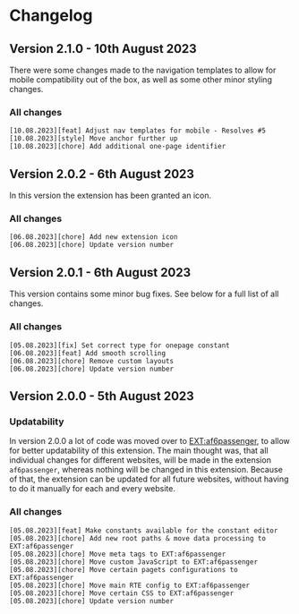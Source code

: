 Changelog
==============================================================
## Version 2.1.0 - 10th August 2023
There were some changes made to the navigation templates to allow for 
mobile compatibility out of the box, as well as some other minor styling 
changes.

### All changes
```
[10.08.2023][feat] Adjust nav templates for mobile - Resolves #5
[10.08.2023][style] Move anchor further up
[10.08.2023][chore] Add additional one-page identifier
```

## Version 2.0.2 - 6th August 2023
In this version the extension has been granted an icon.

### All changes
```
[06.08.2023][chore] Add new extension icon
[06.08.2023][chore] Update version number
```

## Version 2.0.1 - 6th August 2023
This version contains some minor bug fixes. See below for a full list
of all changes.

### All changes
```
[05.08.2023][fix] Set correct type for onepage constant
[06.08.2023][feat] Add smooth scrolling
[06.08.2023][chore] Remove custom layouts
[06.08.2023][chore] Update version number
```

## Version 2.0.0 - 5th August 2023
### Updatability
In version 2.0.0 a lot of code was moved over to [EXT:af6passenger](https://github.com/alexanderfreundlieb/af6passenger), 
to allow for better updatability of this extension. The main thought was, 
that all individual changes for different websites, will be made in the extension
`af6passenger`, whereas nothing will be changed in this extension. Because of 
that, the extension can be updated for all future websites, without having to 
do it manually for each and every website.

### All changes
```
[05.08.2023][feat] Make constants available for the constant editor
[05.08.2023][chore] Add new root paths & move data processing to EXT:af6passenger
[05.08.2023][chore] Move meta tags to EXT:af6passenger
[05.08.2023][chore] Move custom JavaScript to EXT:af6passenger
[05.08.2023][chore] Move certain pagets configurations to EXT:af6passenger
[05.08.2023][chore] Move main RTE config to EXT:af6passenger
[05.08.2023][chore] Move certain CSS to EXT:af6passenger
[05.08.2023][chore] Update version number
```
